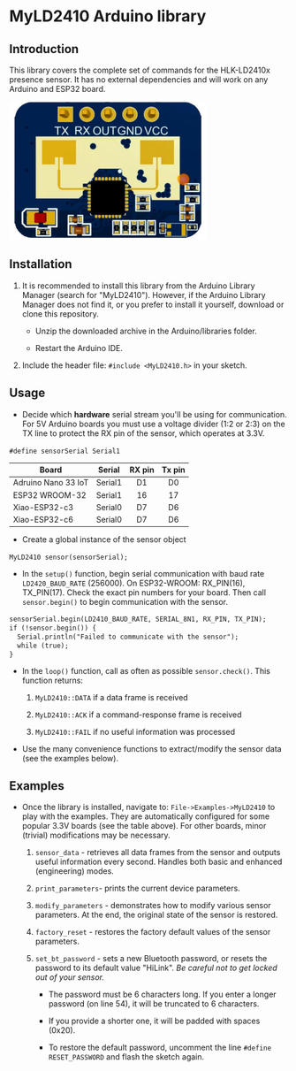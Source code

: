 # MyLD2410 Arduino library
## Introduction

This library covers the complete set of commands for the HLK-LD2410x presence sensor. 
It has no external dependencies and will work on any Arduino and ESP32 board.

![LD2410C](images/ld2410c.jpg)

## Installation

1. It is recommended to install this library from the Arduino Library Manager (search for "MyLD2410"). However, if the Arduino Library Manager does not find it, or you prefer to install it yourself, download or clone this repository.

    - Unzip the downloaded archive in the Arduino/libraries folder. 

    - Restart the Arduino IDE.

1. Include the header file: `#include <MyLD2410.h>` in your sketch.

## Usage
* Decide which **hardware** serial stream you'll be using for communication. For 5V Arduino boards you must use a voltage divider (1:2 or 2:3) on the TX line to protect the RX pin of the sensor, which operates at 3.3V.  

`#define sensorSerial Serial1`


|  Board | Serial | RX pin | Tx pin |
|--------|--------|:--:|:--:|
| Adruino Nano 33 IoT | Serial1 | D1 | D0 |
| ESP32 WROOM-32 | Serial1 | 16 | 17 |
| Xiao-ESP32-c3 | Serial0 | D7 | D6 |
| Xiao-ESP32-c6 | Serial0 | D7 | D6 |

* Create a global instance of the sensor object

`MyLD2410 sensor(sensorSerial);`

* In the `setup()` function, begin serial communication with baud rate `LD2420_BAUD_RATE` (256000). On ESP32-WROOM: RX_PIN(16), TX_PIN(17). Check the exact pin numbers for your board. Then call `sensor.begin()` to begin communication with the sensor.

```
sensorSerial.begin(LD2410_BAUD_RATE, SERIAL_8N1, RX_PIN, TX_PIN);
if (!sensor.begin()) {
  Serial.println("Failed to communicate with the sensor");
  while (true);
}
```

* In the `loop()` function, call as often as possible `sensor.check()`. This function returns:
    
    1. `MyLD2410::DATA` if a data frame is received
    
    1. `MyLD2410::ACK` if a command-response frame is received
    
    1. `MyLD2410::FAIL` if no useful information was processed

* Use the many convenience functions to extract/modify the sensor data (see the examples below).

## Examples
* Once the library is installed, navigate to: `File->Examples->MyLD2410` to play with the examples. They are automatically configured for some popular 3.3V boards (see the table above). For other boards, minor (trivial) modifications may be necessary.  
    
    1. `sensor_data` - retrieves all data frames from the sensor and outputs useful information every second. Handles both basic and enhanced (engineering) modes.
    
    1. `print_parameters`- prints the current device parameters.

    1. `modify_parameters` - demonstrates how to modify various sensor parameters. At the end, the original state of the sensor is restored.

    1. `factory_reset` - restores the factory default values of the sensor parameters.

    1. `set_bt_password` - sets a new Bluetooth password, or resets the password to its default value "HiLink". _Be careful not to get locked out of your sensor._ 
    
        - The password must be 6 characters long. If you enter a longer password (on line 54), it will be truncated to 6 characters. 
        
        - If you provide a shorter one, it will be padded with spaces (0x20). 
        
        - To restore the default password, uncomment the line `#define RESET_PASSWORD` and flash the sketch again.
